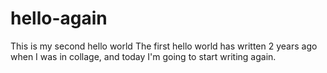 # hello-again
This is my second hello world
The first hello world has written 2 years ago when I was in collage, and today I'm going to start writing again.
